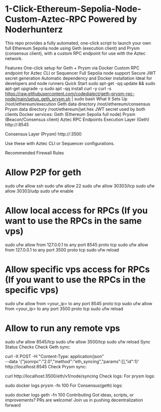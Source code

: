 # 1-Click-Ethereum-Sepolia-Node-Custom-Aztec-RPC                                                                                                                                                                        Powered by Noderhunterz

This repo provides a fully automated, one-click script to launch your own full Ethereum Sepolia node using Geth (execution client) and Prysm (consensus client), with a custom RPC endpoint for use with the Aztec network.

Features
One-click setup for Geth + Prysm via Docker
Custom RPC endpoint for Aztec CLI or Sequencer
Full Sepolia node support
Secure JWT secret generation
Automatic dependency and Docker installation
Ideal for developers and node runners
Quick Start
sudo apt-get -qq update && sudo apt-get upgrade -y
sudo apt -qq install curl -y
curl -s https://raw.githubusercontent.com/codedialect/geth-prysm-rpc-node/main/setup_geth_prysm.sh  | sudo bash
What It Sets Up
/root/ethereum/execution Geth data directory
/root/ethereum/consensus Prysm data directory
/root/ethereum/jwt.hex JWT secret used by both clients
Docker services:
Geth (Ethereum Sepolia full node)
Prysm (Beacon/Consensus client)
Aztec RPC Endpoints
Execution Layer (Geth)
http://<your-vps-ip>:8545

Consensus Layer (Prysm)
http://<your-vps-ip>:3500

Use these with Aztec CLI or Sequencer configurations.

Recommended Firewall Rules
# Allow P2P for geth
sudo ufw allow ssh
sudo ufw allow 22
sudo ufw allow 30303/tcp
sudo ufw allow 30303/udp
sudo ufw enable

# Allow local access for RPCs (If you want to use the RPCs in the same vps)
sudo ufw allow from 127.0.0.1 to any port 8545 proto tcp
sudo ufw allow from 127.0.0.1 to any port 3500 proto tcp
sudo ufw reload

# Allow specific vps access for RPCs (If you want to use the RPCs in the specific vps)
sudo ufw allow from <your_ip> to any port 8545 proto tcp
sudo ufw allow from <your_ip> to any port 3500 proto tcp
sudo ufw reload

# Allow to run any remote vps
sudo ufw allow 8545/tcp
sudo ufw allow 3500/tcp
sudo ufw reload
Sync Status Checks
Check Geth sync:

curl -X POST -H "Content-Type: application/json" \
--data '{"jsonrpc":"2.0","method":"eth_syncing","params":[],"id":1}' \
http://localhost:8545
Check Prysm sync:

curl http://localhost:3500/eth/v1/node/syncing
Check logs: For prysm logs:

sudo docker logs prysm -fn 100
For Consensus(geth) logs:

sudo docker logs geth -fn 100
Contributing
Got ideas, scripts, or improvements? PRs are welcome!
Join us in pushing decentralization forward

